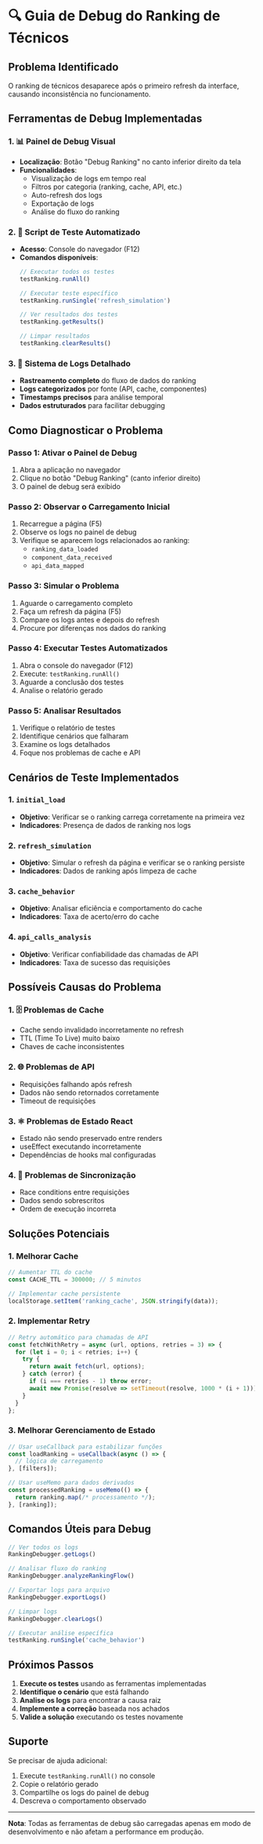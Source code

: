 # 🔍 Guia de Debug do Ranking de Técnicos

## Problema Identificado
O ranking de técnicos desaparece após o primeiro refresh da interface, causando inconsistência no funcionamento.

## Ferramentas de Debug Implementadas

### 1. 📊 Painel de Debug Visual
- **Localização**: Botão "Debug Ranking" no canto inferior direito da tela
- **Funcionalidades**:
  - Visualização de logs em tempo real
  - Filtros por categoria (ranking, cache, API, etc.)
  - Auto-refresh dos logs
  - Exportação de logs
  - Análise do fluxo do ranking

### 2. 🧪 Script de Teste Automatizado
- **Acesso**: Console do navegador (F12)
- **Comandos disponíveis**:
  ```javascript
  // Executar todos os testes
  testRanking.runAll()
  
  // Executar teste específico
  testRanking.runSingle('refresh_simulation')
  
  // Ver resultados dos testes
  testRanking.getResults()
  
  // Limpar resultados
  testRanking.clearResults()
  ```

### 3. 📝 Sistema de Logs Detalhado
- **Rastreamento completo** do fluxo de dados do ranking
- **Logs categorizados** por fonte (API, cache, componentes)
- **Timestamps precisos** para análise temporal
- **Dados estruturados** para facilitar debugging

## Como Diagnosticar o Problema

### Passo 1: Ativar o Painel de Debug
1. Abra a aplicação no navegador
2. Clique no botão "Debug Ranking" (canto inferior direito)
3. O painel de debug será exibido

### Passo 2: Observar o Carregamento Inicial
1. Recarregue a página (F5)
2. Observe os logs no painel de debug
3. Verifique se aparecem logs relacionados ao ranking:
   - `ranking_data_loaded`
   - `component_data_received`
   - `api_data_mapped`

### Passo 3: Simular o Problema
1. Aguarde o carregamento completo
2. Faça um refresh da página (F5)
3. Compare os logs antes e depois do refresh
4. Procure por diferenças nos dados do ranking

### Passo 4: Executar Testes Automatizados
1. Abra o console do navegador (F12)
2. Execute: `testRanking.runAll()`
3. Aguarde a conclusão dos testes
4. Analise o relatório gerado

### Passo 5: Analisar Resultados
1. Verifique o relatório de testes
2. Identifique cenários que falharam
3. Examine os logs detalhados
4. Foque nos problemas de cache e API

## Cenários de Teste Implementados

### 1. `initial_load`
- **Objetivo**: Verificar se o ranking carrega corretamente na primeira vez
- **Indicadores**: Presença de dados de ranking nos logs

### 2. `refresh_simulation`
- **Objetivo**: Simular o refresh da página e verificar se o ranking persiste
- **Indicadores**: Dados de ranking após limpeza de cache

### 3. `cache_behavior`
- **Objetivo**: Analisar eficiência e comportamento do cache
- **Indicadores**: Taxa de acerto/erro do cache

### 4. `api_calls_analysis`
- **Objetivo**: Verificar confiabilidade das chamadas de API
- **Indicadores**: Taxa de sucesso das requisições

## Possíveis Causas do Problema

### 1. 🗄️ Problemas de Cache
- Cache sendo invalidado incorretamente no refresh
- TTL (Time To Live) muito baixo
- Chaves de cache inconsistentes

### 2. 🌐 Problemas de API
- Requisições falhando após refresh
- Dados não sendo retornados corretamente
- Timeout de requisições

### 3. ⚛️ Problemas de Estado React
- Estado não sendo preservado entre renders
- useEffect executando incorretamente
- Dependências de hooks mal configuradas

### 4. 🔄 Problemas de Sincronização
- Race conditions entre requisições
- Dados sendo sobrescritos
- Ordem de execução incorreta

## Soluções Potenciais

### 1. Melhorar Cache
```typescript
// Aumentar TTL do cache
const CACHE_TTL = 300000; // 5 minutos

// Implementar cache persistente
localStorage.setItem('ranking_cache', JSON.stringify(data));
```

### 2. Implementar Retry
```typescript
// Retry automático para chamadas de API
const fetchWithRetry = async (url, options, retries = 3) => {
  for (let i = 0; i < retries; i++) {
    try {
      return await fetch(url, options);
    } catch (error) {
      if (i === retries - 1) throw error;
      await new Promise(resolve => setTimeout(resolve, 1000 * (i + 1)));
    }
  }
};
```

### 3. Melhorar Gerenciamento de Estado
```typescript
// Usar useCallback para estabilizar funções
const loadRanking = useCallback(async () => {
  // lógica de carregamento
}, [filters]);

// Usar useMemo para dados derivados
const processedRanking = useMemo(() => {
  return ranking.map(/* processamento */);
}, [ranking]);
```

## Comandos Úteis para Debug

```javascript
// Ver todos os logs
RankingDebugger.getLogs()

// Analisar fluxo do ranking
RankingDebugger.analyzeRankingFlow()

// Exportar logs para arquivo
RankingDebugger.exportLogs()

// Limpar logs
RankingDebugger.clearLogs()

// Executar análise específica
testRanking.runSingle('cache_behavior')
```

## Próximos Passos

1. **Execute os testes** usando as ferramentas implementadas
2. **Identifique o cenário** que está falhando
3. **Analise os logs** para encontrar a causa raiz
4. **Implemente a correção** baseada nos achados
5. **Valide a solução** executando os testes novamente

## Suporte

Se precisar de ajuda adicional:
1. Execute `testRanking.runAll()` no console
2. Copie o relatório gerado
3. Compartilhe os logs do painel de debug
4. Descreva o comportamento observado

---

**Nota**: Todas as ferramentas de debug são carregadas apenas em modo de desenvolvimento e não afetam a performance em produção.